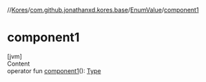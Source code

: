 //[Kores](../../index.md)/[com.github.jonathanxd.kores.base](../index.md)/[EnumValue](index.md)/[component1](component1.md)



# component1  
[jvm]  
Content  
operator fun [component1](component1.md)(): [Type](https://docs.oracle.com/javase/8/docs/api/java/lang/reflect/Type.html)  



